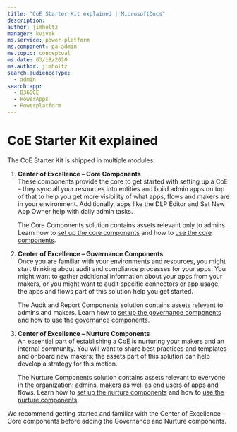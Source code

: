 ```yaml
---
title: "CoE Starter Kit explained | MicrosoftDocs"
description: 
author: jimholtz
manager: kvivek
ms.service: power-platform
ms.component: pa-admin
ms.topic: conceptual
ms.date: 03/18/2020
ms.author: jimholtz
search.audienceType: 
  - admin
search.app: 
  - D365CE
  - PowerApps
  - Powerplatform
---
```

# CoE Starter Kit explained

The CoE Starter Kit is shipped in multiple modules:

1. **Center of Excellence – Core Components**  
    These components provide the core to get started with setting up a CoE –
    they sync all your resources into entities and build admin apps on top of
    that to help you get more visibility of what apps, flows and makers are in
    your environment. Additionally, apps like the DLP Editor and Set New App
    Owner help with daily admin tasks.  
    
    The Core Components solution contains assets relevant only to admins.
    Learn how to [set up the core components](setup-core-components.md) and how to [use the core components](core-components.md).

1. **Center of Excellence – Governance Components**  
    Once you are familiar with your environments and resources, you might start
    thinking about audit and compliance processes for your apps. You might want
    to gather additional information about your apps from your makers, or you might
    want to audit specific connectors or app usage; the apps and flows part of this solution help you get started.  
    
    The Audit and Report Components solution contains assets relevant to admins and makers.
    Learn how to [set up the governance components](setup-governance-components.md) and how to [use the governance components](governance-components.md).

1. **Center of Excellence – Nurture Components**  
    An essential part of establishing a CoE is nurturing your makers and an
    internal community. You will want to share best practices and templates and
    onboard new makers; the assets part of this solution can help develop a
    strategy for this motion.  
    
    The Nurture Components solution contains assets relevant to everyone in the organization: admins, makers as well as end users of apps and flows.
    Learn how to [set up the nurture components](setup-nurture-components.md) and how to [use the nurture components](nurture-components.md).

We recommend getting started and familiar with the Center of Excellence – Core
components before adding the Governance and Nurture components.
